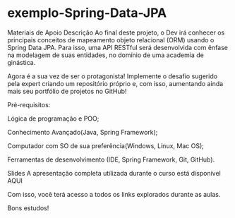 # exemplo-Spring-Data-JPA
Materiais de Apoio
Descrição
Ao final deste projeto, o Dev irá conhecer os principais conceitos de mapeamento objeto relacional (ORM) usando o Spring Data JPA. Para isso, uma API RESTful será desenvolvida com ênfase na modelagem de suas entidades, no domínio de uma academia de ginástica.

Agora é a sua vez de ser o protagonista! Implemente o desafio sugerido pela expert criando um repositório próprio e, com isso, aumentando ainda mais seu portfólio de projetos no GitHub!

Pré-requisitos:

Lógica de programação e POO;

Conhecimento Avançado(Java, Spring Framework);

Computador com SO de sua preferência(Windows, Linux, Mac OS);

Ferramentas de desenvolvimento (IDE, Spring Framework, Git, GitHub).

Slides
A apresentação completa utilizada durante o curso está disponível AQUI

Com isso, você terá acesso a todos os links explorados durante as aulas.

Bons estudos! 
